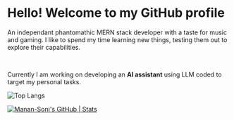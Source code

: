 <h1>Hello! Welcome to my GitHub profile</h1>

<p> An independant phantomathic MERN stack developer with a taste for music and gaming. I like to spend my time learning new things, testing them out to explore their capabilities.</p>
<br>
<p>Currently I am working on developing an <b>AI assistant</b> using LLM coded to target my personal tasks.</p>

![Top Langs](https://github-readme-stats.vercel.app/api/top-langs/?username=kritika-pattalam&layout=compact)

[![Manan-Soni's GitHub | Stats](https://stats.quine.sh/Manan-Soni/github?theme=dark)](https://quine.sh?utm_source=widgets&utm_campaign=Manan-Soni)
